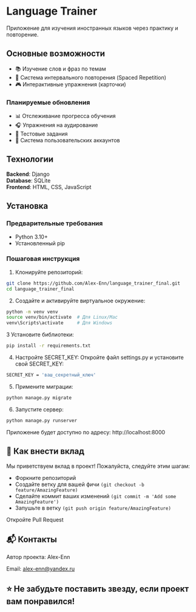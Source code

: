 # Language Trainer

Приложение для изучения иностранных языков через практику и повторение.

## Основные возможности

- 📚 Изучение слов и фраз по темам
- 🔁 Система интервального повторения (Spaced Repetition)
- 🎮 Интерактивные упражнения (карточки)

### Планируемые обновления

- 📊 Отслеживание прогресса обучения
- 🎧 Упражнения на аудирование
- 📝 Тестовые задания
- 🔐 Система пользовательских аккаунтов

## Технологии

**Backend**: Django  
**Database**: SQLite  
**Frontend**: HTML, CSS, JavaScript

## Установка

### Предварительные требования

- Python 3.10+
- Установленный pip

### Пошаговая инструкция

1. Клонируйте репозиторий:
```bash
git clone https://github.com/Alex-Enn/language_trainer_final.git
cd language_trainer_final
```

2. Создайте и активируйте виртуальное окружение:
```bash
python -m venv venv
source venv/bin/activate  # Для Linux/Mac
venv\Scripts\activate     # Для Windows
```

3 Установите библиотеки:
```bash
pip install -r requirements.txt
```

4. Настройте SECRET_KEY:
   Откройте файл settings.py и установите свой SECRET_KEY:
```bash
SECRET_KEY = 'ваш_секретный_ключ'
```

5. Примените миграции:
```bash
python manage.py migrate
```

6. Запустите сервер:
```bash
python manage.py runserver
```
Приложение будет доступно по адресу: http://localhost:8000

## 🤝 Как внести вклад
Мы приветствуем вклад в проект! Пожалуйста, следуйте этим шагам:

- Форкните репозиторий
- Создайте ветку для вашей фичи ```(git checkout -b feature/AmazingFeature)```
- Сделайте коммит ваших изменений ```(git commit -m 'Add some AmazingFeature')```
- Запушьте в ветку ```(git push origin feature/AmazingFeature)```

Откройте Pull Request

## 📬 Контакты
Автор проекта: Alex-Enn

Email: alex-enn@yandex.ru


## ⭐ Не забудьте поставить звезду, если проект вам понравился!












